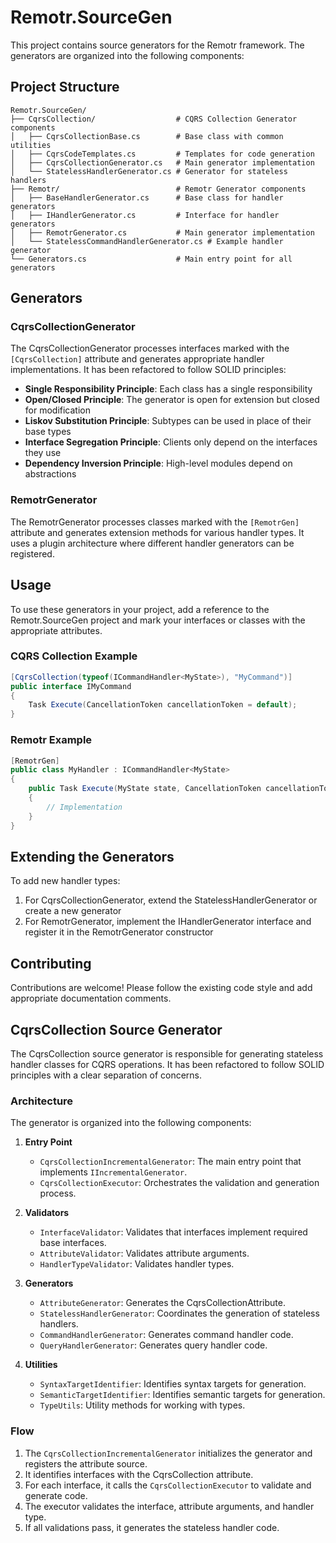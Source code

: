 # Remotr.SourceGen

This project contains source generators for the Remotr framework. The generators are organized into the following components:

## Project Structure

```
Remotr.SourceGen/
├── CqrsCollection/                  # CQRS Collection Generator components
│   ├── CqrsCollectionBase.cs        # Base class with common utilities
│   ├── CqrsCodeTemplates.cs         # Templates for code generation
│   ├── CqrsCollectionGenerator.cs   # Main generator implementation
│   └── StatelessHandlerGenerator.cs # Generator for stateless handlers
├── Remotr/                          # Remotr Generator components
│   ├── BaseHandlerGenerator.cs      # Base class for handler generators
│   ├── IHandlerGenerator.cs         # Interface for handler generators
│   ├── RemotrGenerator.cs           # Main generator implementation
│   └── StatelessCommandHandlerGenerator.cs # Example handler generator
└── Generators.cs                    # Main entry point for all generators
```

## Generators

### CqrsCollectionGenerator

The CqrsCollectionGenerator processes interfaces marked with the `[CqrsCollection]` attribute and generates appropriate handler implementations. It has been refactored to follow SOLID principles:

- **Single Responsibility Principle**: Each class has a single responsibility
- **Open/Closed Principle**: The generator is open for extension but closed for modification
- **Liskov Substitution Principle**: Subtypes can be used in place of their base types
- **Interface Segregation Principle**: Clients only depend on the interfaces they use
- **Dependency Inversion Principle**: High-level modules depend on abstractions

### RemotrGenerator

The RemotrGenerator processes classes marked with the `[RemotrGen]` attribute and generates extension methods for various handler types. It uses a plugin architecture where different handler generators can be registered.

## Usage

To use these generators in your project, add a reference to the Remotr.SourceGen project and mark your interfaces or classes with the appropriate attributes.

### CQRS Collection Example

```csharp
[CqrsCollection(typeof(ICommandHandler<MyState>), "MyCommand")]
public interface IMyCommand
{
    Task Execute(CancellationToken cancellationToken = default);
}
```

### Remotr Example

```csharp
[RemotrGen]
public class MyHandler : ICommandHandler<MyState>
{
    public Task Execute(MyState state, CancellationToken cancellationToken = default)
    {
        // Implementation
    }
}
```

## Extending the Generators

To add new handler types:

1. For CqrsCollectionGenerator, extend the StatelessHandlerGenerator or create a new generator
2. For RemotrGenerator, implement the IHandlerGenerator interface and register it in the RemotrGenerator constructor

## Contributing

Contributions are welcome! Please follow the existing code style and add appropriate documentation comments.

## CqrsCollection Source Generator

The CqrsCollection source generator is responsible for generating stateless handler classes for CQRS operations. It has been refactored to follow SOLID principles with a clear separation of concerns.

### Architecture

The generator is organized into the following components:

1. **Entry Point**
   - `CqrsCollectionIncrementalGenerator`: The main entry point that implements `IIncrementalGenerator`.
   - `CqrsCollectionExecutor`: Orchestrates the validation and generation process.

2. **Validators**
   - `InterfaceValidator`: Validates that interfaces implement required base interfaces.
   - `AttributeValidator`: Validates attribute arguments.
   - `HandlerTypeValidator`: Validates handler types.

3. **Generators**
   - `AttributeGenerator`: Generates the CqrsCollectionAttribute.
   - `StatelessHandlerGenerator`: Coordinates the generation of stateless handlers.
   - `CommandHandlerGenerator`: Generates command handler code.
   - `QueryHandlerGenerator`: Generates query handler code.

4. **Utilities**
   - `SyntaxTargetIdentifier`: Identifies syntax targets for generation.
   - `SemanticTargetIdentifier`: Identifies semantic targets for generation.
   - `TypeUtils`: Utility methods for working with types.

### Flow

1. The `CqrsCollectionIncrementalGenerator` initializes the generator and registers the attribute source.
2. It identifies interfaces with the CqrsCollection attribute.
3. For each interface, it calls the `CqrsCollectionExecutor` to validate and generate code.
4. The executor validates the interface, attribute arguments, and handler type.
5. If all validations pass, it generates the stateless handler code. 